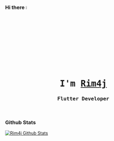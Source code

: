 ### Hi there <a href="https://www.gautamkrishnar.com/"><img src="https://media.giphy.com/media/hvRJCLFzcasrR4ia7z/giphy.gif" width="5%"></a>

 <p align="center"><h1 align="center"><samp> I'm <a href="#"> Rim4j </a> </samp></h1></p>
<p align="center"><h3 align="center"><samp>Flutter Developer</samp></h3></p>
<br>
<div>


  ### Github Stats

[![Rim4j Github Stats](https://github-readme-stats.vercel.app/api?username=rim4j&count_private=true&theme=default&show_icons=true)](https://github.com/rim4j)


 
<!--
**rim4j/rim4j** is a ✨ _special_ ✨ repository because its `README.md` (this file) appears on your GitHub profile.

Here are some ideas to get you started:

- 🔭 I’m currently working on ...
- 🌱 I’m currently learning ...
- 👯 I’m looking to collaborate on ...
- 🤔 I’m looking for help with ...
- 💬 Ask me about ...
- 📫 How to reach me: ...
- 😄 Pronouns: ...
- ⚡ Fun fact: ...
-->
